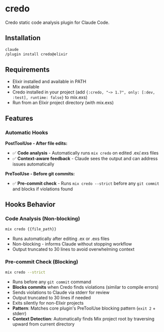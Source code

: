 # credo

Credo static code analysis plugin for Claude Code.

## Installation

```bash
claude
/plugin install credo@elixir
```

## Requirements

- Elixir installed and available in PATH
- Mix available
- Credo installed in your project (add `{:credo, "~> 1.7", only: [:dev, :test], runtime: false}` to mix.exs)
- Run from an Elixir project directory (with mix.exs)

## Features

### Automatic Hooks

**PostToolUse - After file edits:**
- ✅ **Code analysis** - Automatically runs `mix credo` on edited .ex/.exs files
- ✅ **Context-aware feedback** - Claude sees the output and can address issues automatically

**PreToolUse - Before git commits:**
- ✅ **Pre-commit check** - Runs `mix credo --strict` before any `git commit` and blocks if violations found

## Hooks Behavior

### Code Analysis (Non-blocking)
```bash
mix credo {{file_path}}
```
- Runs automatically after editing .ex or .exs files
- Non-blocking - informs Claude without stopping workflow
- Output truncated to 30 lines to avoid overwhelming context

### Pre-commit Check (Blocking)
```bash
mix credo --strict
```
- Runs before any `git commit` command
- **Blocks commits** when Credo finds violations (similar to compile errors)
- Sends violations to Claude via stderr for review
- Output truncated to 30 lines if needed
- Exits silently for non-Elixir projects
- **Pattern**: Matches core plugin's PreToolUse blocking pattern (`exit 2` + stderr)
- **Context Detection**: Automatically finds Mix project root by traversing upward from current directory
